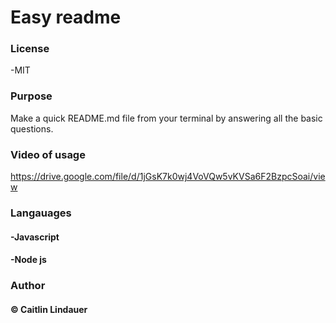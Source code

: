 # Easy readme

### License
-MIT

### Purpose
Make a quick README.md file from your terminal by answering all the basic questions.

### Video of usage
https://drive.google.com/file/d/1jGsK7k0wj4VoVQw5vKVSa6F2BzpcSoai/view

### Langauages
#### -Javascript
#### -Node js

### Author
#### © Caitlin Lindauer
